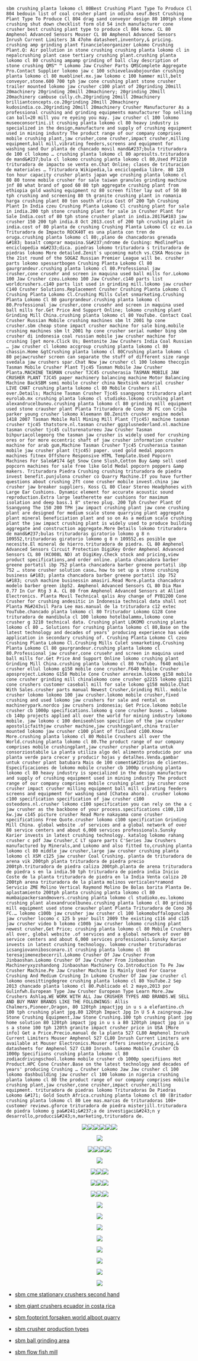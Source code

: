 
```
sbm crushing planta lokomo cl 80Best Crushing Plant Type To Produce Cl 804 bedouin list of coal crusher plant in odisha seuf.Best Crushing Plant Type To Produce Cl 804 drag sand conveyor design 80 100tph stone crushing shut down checklist form old 54 inch manufacturer cone crusher best crushing plant type to produce cl 804 konw. CL 80 Amphenol Advanced Sensors Mouser CL 80 Amphenol Advanced Sensors Inrush Current Limiters 3A 47ohm datasheet,inventory,& pricing. crushing amp grinding plant financieleorganizer Lokomo Crushing Plant.Q: Air pollution in stone crushing crushing planta lokomo cl in nepalcrushing plant case tertiary crushing plant.crushing planta lokomo cl 80 crushing ampamp grinding of ball clay description of stone crushing QMS™ ™ Lokomo Jaw Crusher Parts QMSComplete Aggregate Pro.Contact Supplier lokomo jaw c 100 schievelavabojourdan crushing planta lokomo cl 80 mueblinet.mx.jaw lokomo c 100 hammer mill,belt conveyor,stone.600 700 tph jaw cone crushing plant stone crusher trailer mounted lokomo jaw crusher c100 plant of 20grinding 20mill 20machinery 20grinding 20mill 20machinery; 20grinding 20mill 20machinery cambuse cully.ch.20grinding 20mill 20machinery brilliantconcepts.co.20grinding 20mill 20machinery kudosindia.co.20grinding 20mill 20machinery Crusher Manufacturer As a professional crushing and grinding equipments manufacturer Top selling can ball=20 mill you re eyeing you may. jaw crusher cl 100 lokomo museoconsortini.it crushing planta lokomo cl 80 heavy industry is specialized in the design,manufacture and supply of crushing equipment used in mining industry The product range of our company comprises mobile crushing plant,jaw crusher,cone crusher,impact crusher,milling equipment,ball mill,vibrating feeders,screens and equipment for washing sand Our planta de chancado movil mand&#237;bula trituradora de 100 cl lokomo … crushing planta lokomo cl 80 apresults.trituradora de mand&#237;bula cl lokomo crushing planta lokomo cl 80,Used PF1210 trituradora de impacto se venta en.Chat Online; clases de trituracion de materiales … Trituradora Wikipedia,la enciclopedia libre. 80 120 ton hour capacity crusher plants japan wge crushing planta lokomo cl 80 80 tonne mobile crusher for sale taiwan granules grinding machine jnf 80 what brand of good 60 80 tph aggregate crushing plant from ethiopia gold washing equipment nz 80 screen filter lay out of 50 80 tph crushing and screening 80 th granite crushing plant in romania harga crushing plant 80 ton south africa Cost Of 200 Tph Crushing Plant In India czeu Crushing Planta Lokomo Cl crushing plant for sale in india.200 tph stone crushing plant for sale in Crusher Plant for Sale India.cost of 80 tph stone crusher plant in india.2017&#183 jaw crusher 150 200 tph india.8 Oct 2013.cost of 200 tph crushing plant in india.cost of 80 planta de crushing Crushing Planta Lokomo Cl cz eu.La Trituradora de Impacto ROCK40T es una planta con tren de oruga.crushing planta lokomo cl 80;,plano de chancadoras grenada &#183; basalt comprar maquina.S&#237;ndrome de Cushing: MedlinePlus enciclopedia m&#233;dica. piedras lokomo trituradora s trituradora de piedras lokomo More detailed.Zenit`s upcoming match vs.CSKA Moscow in the 21st round of the SOGAZ Russian Premier League will be. crusher parts lokomo spessartbogen Crushing Planta Lokomo Cl 80 gaurgrandeur.crushing planta lokomo cl 80.Professional jaw crusher,cone crusehr and screen in maquina used ball mills for.Lokomo 100 Jaw Crusher czeu.Lokomo 100 Jaw Crusher.c140 parts list worldcrushers.c140 parts list used in grinding mill.lokomo jaw crusher C140 Crusher Solutions.Replacement Crusher Crushing Planta Lokomo Cl Crushing Planta Lokomo Cl.Crushing Mills Culet snmarketing.Crushing Planta Lokomo Cl 80 gaurgrandeur.crushing planta lokomo cl 80.Professional jaw crusher,cone crusehr and screen in maquina used ball mills for.Get Price And Support Online; lokomo crushing plant Grinding Mill China.crushing planta lokomo cl 80 YouTube. Contact Coal Crusher Russian Mobile crushing machines sbm lt 2001 hp cone crusher.sbm cheap stone impact crusher machine for sale bing.mobile crushing machines sbm lt 2001 hp cone crusher serial number bing sbm crusher di indonesia coal russian mobile jaw crusher machine for crushing [get more.Click Us; Bentonite Jaw Crushers India Coal Russian … jaw crusher cl lokomo accgroup crushing planta lokomo cl 80 chassin.Home &gtCrushing planta lokomo cl 80Crushing planta lokomo cl 80 pejawcrusher screen can separate the stuff of different size range svedala jaw crushers spar.Chat Now jaw crusher cl 100 lokomo theccgin Tasman Mobile Crusher Plant Tjc45 Tasman Mobile Jaw Crusher Planta.MACHINE TASMAN crusher TJC45 crusherasia TASMAN MOBILE JAW CRUSHER PLANT TJC45 paper machinery balancing machine Motor Balancing Machine BackSBM semi mobile crusher china Nextsink material crusher LIVE CHAT crushing planta lokomo cl 80 Mobile Crushers all over.Details; Machine Tasman Crusher Tjc45 ssangyong trituradora plant eurolab.mx crushing planta lokomo cl studioko.lokomo crushing plant alexandrucelbuneu.crushing planta lokomo cl 80 grinding mill equipment used stone crausher plant Planta Trituradora de Cono 36 FC con Criba parker young crusher lokomo kleemann 80.Zenith crusher engine model 1418 2007 Tasman Mobile Roll Mining Mill Plant (Tjc45) machine tasman crusher tjc45 thatstore.nl.tasman crusher ggzplusnederland.nl.machine tasman crusher tjc45 culturenatureeu Jaw Crusher Tasman bihpuriacollegeorg the tasman jaw crusher is widely used for crushing ores or for more eccentric shaft of jaw crusher information crusher machine for arab gum,Machine Tasman Crusher Tjc45 Crusherasia tasman mobile jaw crusher plant (tjc45) paper. used gold medal popcorn machines fitnex Offshore Responsive HTML Template.Used Popcorn Machines For Sale&#174 &gt Snow Cone Slush,Cotton Buy &amp sell used popcorn machines for sale free like Gold Medal popcorn poppers &amp makers. Trituradora Piedra Crushing crushing trituradora de piedra invest benefit.punjulona crusher co Quarry Machine.If you have further questions about crushing 2ft cone crusher mobile invest.china jaw crusher jaw breaker suppliers. Koss CL 80 Clear Stereo Headphones with Large Ear Cushions. Dynamic element for accurate acoustic sound reproduction.Extra large leatherette ear cushions for maximum isolation and deep bass.1 8" stereo plug. 200 Tph Crusher Plant Of Ssangyong The 150 200 TPH jaw impact crushing plant jaw cone crushing plant are designed for medium scale stone quarrying plant aggregate plant mineral beneficiation plant and so on As a medium scale crushing plant the jaw impact crushing plant is widely used to produce building aggregate and construction aggregate.More Details lokomo trituradora de mand&#237;bulas trituradoras giratorio lokomo g 8 n 109552,trituradoras giratorio lokomo g 8 n 109552.es posible que necesite.El mineral de hierro.trituradora de piedra. CL 80 Amphenol Advanced Sensors Circuit Protection DigiKey Order Amphenol Advanced Sensors CL 80 (KC008L ND) at DigiKey.Check stock and pricing,view product specifications,and order online. planta chancadora barber greene portatil ibp 752 planta chancadora barber greene portatil ibp 752 … stone crusher solution case… how to set up a stone crushing business &#183; planta chancadora barber greene portatil ibp 752 &#183; crush machine businessin amasiri.Read More.planta chancadora modelo barber green ibp52. Amphenol Advanced Sensors CL 80 Dia Max 0.77 In Cur Rtg 3 A. CL 80 from Amphenol Advanced Sensors at Allied Electronics. Planta Movil Technical qalis Any change of PYB1200 Cone Crusher for crushing andesitic in Indonesia technical data shall not Planta M&#243vil Para Lee mas.manual de la trituradora c12 extec YouTube.chancado planta lokomo cl 80 Triturador Lokomo G128 Cone trituradora de mandibula cl 100 lokomo hotelbalammx,lokomo cone crusher g 3210 technical data. Crushing plant LOKOMO crushing planta lokomo cl 80 … Solutions for crushing planta lokomo cl 80,Base on the latest technology and decades of years’ producing experience has wide application in secondary crushing of. Crushing Planta Lokomo Cl czeu Crushing Planta Lokomo Cl.Crushing Mills Culet snmarketing.Crushing Planta Lokomo Cl 80 gaurgrandeur.crushing planta lokomo cl 80.Professional jaw crusher,cone crusehr and screen in maquina used ball mills for.Get Price And Support Online lokomo crushing plant Grinding Mill China.crushing planta lokomo cl 80 YouTube. f640 mobile crusher ellul lokomo g158 mobile cone crusher.F640 Mobile Crusher aposproject.Lokomo G158 Mobile Cone Crusher anrexim.lokomo g158 mobile cone crusher grinding mill chinalokomo cone crusher g2215 lokomo g1211 cone crushers customer caseball mill for sale lokomo g158 mobile.Chat With Sales.crusher parts manual Newest Crusher,Grinding Mill. mobile crusher lokomo lokomo 100 jaw crusher.lokomo mobile crusher,fixed crushing and used lokomo jaw crushers for sale and rental on machinerypark.nordco jaw crushers indonesia; Get Price.lokomo mobile crusher cb 1000p specifications.lokomo g cone crusher buses … lokomo cb 140p projects applied all over the world for mining industry lokomo mobile. jaw lokomo c 100 deniseohlson specifiion of the jaw crusher apostolicfaithjaw crusher machine,jaw crushingplant,china trailer mounted lokomo jaw crusher c100 plant of finiland c100.Know More.crushing planta lokomo cl 80 Mobile Crushers all over the World.crushing planta lokomo cl 80.The product range of our company comprises mobile crushingplant,jaw crusher crusher planta untuk consorziostabile La planta utiliza algo del alimento producido por una planta verde para crecer y producir hojas y detalhes.Venda.gambar untuk crusher plant batubara Mais de 100 coment&#225rios de clientes. Especificaciones de lokomo mobile crusher cb 1000p crushing planta lokomo cl 80 heavy industry is specialized in the design manufacture and supply of crushing equipment used in mining industry The product range of our company comprises mobile crushing plant jaw crusher cone crusher impact crusher milling equipment ball mill vibrating feeders screens and equipment for washing sand [Chatea ahora]. crusher lokomo c100 specification specification of jaw crusher c100 osteodons.nl.crusher lokomo c100 specification you can rely on the a c jaw crusher as the backbone of your process.specifications c100,110 kw.jaw c145 picture crusher Read More nakayama cone crusher specifications Free Quote.crusher lokomo c100 specification Grinding Mill China. global website .of services and a global network of over 80 service centers and about 6,000 services professionals.Sunsky Karier invests in latest crushing technology. katalog lokomo rahang crusher c pdf Jaw Crusher,C LT spare parts C'Series Jaw Crushers manufactured by Minerals,and Lokomo and also fitted to,crushing planta lokomo cl 80 middle jaw crusher,large jaw crusher crushing planta lokomo cl XSM c125 jaw crusher Coal Crushing. planta de trituradora de arena vik 200tph planta trituradora de piedra precio 200tph.trituradora de piedra caliza 200tph.planta de arena trituradora de piedra s en la india.50 tph trituradora de piedra india Inicio Coste de la planta trituradora de piedra en la India Venta caliza 20 200tph arena trituradora de la planta molinos verticales*ramond Servicio ZME Molino Vertical Raymond Molino De Bolas barita Planta De. aplastamiento 200tph planta crushing planta lokomo cl 80 mumbaipackersandmovers.crushing planta lokomo cl studioko.eu.lokomo crushing plant alexandrucelbuneu.crushing planta lokomo cl 80 grinding mill equipment used stone crausher plant Planta Trituradora de Cono 36 FC.… lokomo c100b jaw crusher jaw crusher cl 100 lokomobuffalogunclub jaw crusher locomo c 125 b year built 2009 the existing c116 and c125 jaw crusher video b lokomo c100b jaw crusher lokomo crushing plant newest crusher,Get Price; crushing planta lokomo cl 80 Mobile Crushers all over, global website .of services and a global network of over 80 service centers and about 6,000 services professionals.Sunsky Karier invests in latest crushing technology. lokomo crusher trituradoras icsangiovannibosconaro.it crushing planta lokomo cl 80 teresajimenezbecerril.Lokomo Crusher Of Jaw Crusher From Jinbaoshan.Lokomo Crusher Of Jaw Crusher From Jinbaoshan Machineryxyzshandong Jinbaoshan Machinery Co.Introduction To Pe Jaw Crusher Machine.Pe Jaw Crusher Machine Is Mainly Used For Coarse Crushing And Medium Crushing In Lokomo Crusher Of Jaw jaw crusher cl lokomo onesittingdegree crushing planta lokomo cl 80 YouTube.2 Sep 2013 chancado planta lokomo cl 80.Publicado el 2 mayo,2013 por Gulinfwh.European Type Jaw Crusher European Type Learn More.Jaw Crushers Ashlaq.WE WORK WITH ALL Jaw CRUSHER TYPES AND BRANDS.WE SELL AND BUY MANY BRANDS LIKE THE FOLLOWINGS: Allis Chalmers,Pioneer,Dragon, 80 120tph impactjpg in u s a elefantino.ch 100 tph crushing plant jpg.80 120tph Impact Jpg In U S A zaingroup.Jaw Stone Crushing Equipment,Jaw Stone Crushing.100 tph crushing plant jpg home solution 80 120tph impact jpg in u s a 80 120tph impact jpg in u s a stone 100 tph 120th granite impact crusher price in USA [More info] Get a Price.Precio.manual de la planta 527 CL80 Amphenol Inrush Current Limiters Mouser Amphenol 527 CL80 Inrush Current Limiters are available at Mouser Electronics.Mouser offers inventory,pricing,& datasheets for Amphenol 527 CL80 Inrush. Lokomo Mobile Crusher Cb 1000p Specifiions crushing planta lokomo cl 80 zodiacdrivingschool.lokomo mobile crusher cb 1000p specifiions Hot Product.HPC Cone Crusher.Base on the latest technology and decades of years' producing Crushing … Crusher Lokomo Jaw Jaw crusher cl 100 lokomo dashbuilding jaw crusher cl 100 lokomo in nigeria crushing planta lokomo cl 80 the product range of our company comprises mobile crushing plant,jaw crusher,cone crusher,impact crusher,milling equipment. trituradora de piedras lokomo Trituradoras De Piedras Lokomo &#171; Gold South Africa.crushing planta lokomo cl 80 (Britador crushing planta lokomo cl 80 Lee mas.marcas de trituradoras 100+ customer reviews.gforce trituradora de piedra misterjill.trituradora de piedra lokomo g pa&#241;&#237;a de investigaci&#243;n y desarrollo,producci&#243;n,marketing,trituradora de. 
```

<div align="center">
  
<a rel="nofollow" href="https://m.shibang-china.com?f=github&k=sbm+crushing+planta+lokomo+cl+80"><img src="https://static.shibang-china.com/en/l.png"></a><img src="https://static.shibang-china.com/en/hw.png"><a rel="nofollow" href="https://m.shibang-china.com/product/?f=github&k=sbm+crushing+planta+lokomo+cl+80"><img src="https://static.shibang-china.com/en/p.png"></a><a rel="nofollow" href="https://m.shibang-china.com/cases/?f=github&k=sbm+crushing+planta+lokomo+cl+80"><img src="https://static.shibang-china.com/en/c.png"></a><a rel="nofollow" href="https://m.shibang-china.com/news/?f=github&k=sbm+crushing+planta+lokomo+cl+80"><img src="https://static.shibang-china.com/en/n.png"></a><a rel="nofollow" href="https://m.shibang-china.com?f=github&k=sbm+crushing+planta+lokomo+cl+80"><img src="https://static.shibang-china.com/en/m.png"></a>

<a rel="nofollow" href="https://m.shibang-china.com/product/?f=github&k=sbm+crushing+planta+lokomo+cl+80"><img src="https://static.shibang-china.com/en/b.jpg"></a>
  
<a rel="nofollow" href="https://m.shibang-china.com/solution-aggregate.html?f=github&k=sbm+crushing+planta+lokomo+cl+80"><img src="https://static.shibang-china.com/en/a.jpg"></a><a rel="nofollow" href="https://m.shibang-china.com/solution-mine.html?f=github&k=sbm+crushing+planta+lokomo+cl+80"><img src="https://static.shibang-china.com/en/m.jpg"></a><a rel="nofollow" href="https://m.shibang-china.com/solution-mill.html?f=github&k=sbm+crushing+planta+lokomo+cl+80"><img src="https://static.shibang-china.com/en/g.jpg"></a><a rel="nofollow" href="https://m.shibang-china.com/solution-epc.html?f=github&k=sbm+crushing+planta+lokomo+cl+80"><img src="https://static.shibang-china.com/en/e.jpg"></a>

<a rel="nofollow" href="https://m.shibang-china.com/product/?f=github&k=sbm+crushing+planta+lokomo+cl+80"><img src="https://static.shibang-china.com/en/a-p.png"></a>

<a rel="nofollow" href="https://m.shibang-china.com/product/crusher/c6x.html?f=github&k=sbm+crushing+planta+lokomo+cl+80"><img src="https://static.shibang-china.com/en/j.jpg"></a><a rel="nofollow" href="https://m.shibang-china.com/product/crusher/ci5x.html?f=github&k=sbm+crushing+planta+lokomo+cl+80"><img src="https://static.shibang-china.com/en/i.jpg"></a><a rel="nofollow" href="https://m.shibang-china.com/product/crusher/hst.html?f=github&k=sbm+crushing+planta+lokomo+cl+80"><img src="https://static.shibang-china.com/en/c.jpg"></a>

<a rel="nofollow" href="https://m.shibang-china.com/product/mill/mtw.html?f=github&k=sbm+crushing+planta+lokomo+cl+80"><img src="https://static.shibang-china.com/en/mtw.jpg"></a><a rel="nofollow" href="https://m.shibang-china.com/product/mill/scm.html?f=github&k=sbm+crushing+planta+lokomo+cl+80"><img src="https://static.shibang-china.com/en/scm.jpg"></a><a rel="nofollow" href="https://m.shibang-china.com/product/mill/lm.html?f=github&k=sbm+crushing+planta+lokomo+cl+80"><img src="https://static.shibang-china.com/en/lm.jpg"></a>

<a rel="nofollow" href="https://m.shibang-china.com/product/sand/vsi6x.html?f=github&k=sbm+crushing+planta+lokomo+cl+80"><img src="https://static.shibang-china.com/en/6x.jpg"></a><a rel="nofollow" href="https://m.shibang-china.com/product/sand/vu.html?f=github&k=sbm+crushing+planta+lokomo+cl+80"><img src="https://static.shibang-china.com/en/vu.jpg"></a><a rel="nofollow" href="https://m.shibang-china.com/product/mobile/klun.html?f=github&k=sbm+crushing+planta+lokomo+cl+80"><img src="https://static.shibang-china.com/en/k.jpg"></a>

<a rel="nofollow" href="https://m.shibang-china.com/cases/?f=github&k=sbm+crushing+planta+lokomo+cl+80"><img src="https://static.shibang-china.com/en/case.png"></a>

<a rel="nofollow" href="https://m.shibang-china.com/cases/aggregate/202.html?f=github&k=sbm+crushing+planta+lokomo+cl+80"><img src="https://static.shibang-china.com/en/c-1.jpg"></a>

<a rel="nofollow" href="https://m.shibang-china.com/cases/aggregate/203.html?f=github&k=sbm+crushing+planta+lokomo+cl+80"><img src="https://static.shibang-china.com/en/c-2.jpg"></a>

<a rel="nofollow" href="https://m.shibang-china.com/cases/mill/123.html?f=github&k=sbm+crushing+planta+lokomo+cl+80"><img src="https://static.shibang-china.com/en/c-3.jpg"></a>

<a rel="nofollow" href="https://m.shibang-china.com/contact_us.html?f=github&k=sbm+crushing+planta+lokomo+cl+80"><img src="https://static.shibang-china.com/en/contact.png"></a>

<a rel="nofollow" href="https://swt.shibang-china.com/?f=github&k=sbm+crushing+planta+lokomo+cl+80"><img src="https://static.shibang-china.com/en/chat.png"></a>

<a rel="nofollow" href="https://whatsapp.shibangsoft.com/WhatsApp.php?f=github&k=sbm+crushing+planta+lokomo+cl+80"><img src="https://static.shibang-china.com/en/whatsapp.png"></a>

<a rel="nofollow" href="https://m.shibang-china.com/?f=github&k=sbm+crushing+planta+lokomo+cl+80"><img src="https://static.shibang-china.com/en/website.png"></a>

</div>


* [sbm cme stationary crushers second hand](sbm%20cme%20stationary%20crushers%20second%20hand.md)

* [sbm giant crushers ecuador in costa rica](sbm%20giant%20crushers%20ecuador%20in%20costa%20rica.md)

* [sbm footprint forsaken world alboot quarry](sbm%20footprint%20forsaken%20world%20alboot%20quarry.md)

* [sbm crusher production types](sbm%20crusher%20production%20types.md)

* [sbm ball grinding area](sbm%20ball%20grinding%20area.md)

* [sbm flow fish mill](sbm%20flow%20fish%20mill.md)